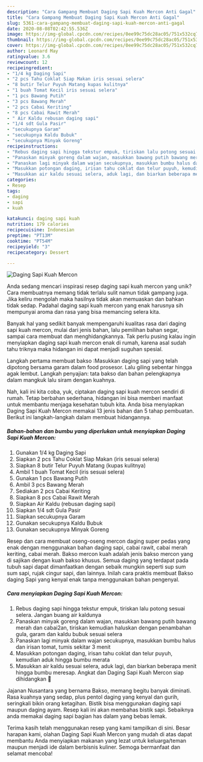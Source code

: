 ```yaml
---
description: "Cara Gampang Membuat Daging Sapi Kuah Mercon Anti Gagal"
title: "Cara Gampang Membuat Daging Sapi Kuah Mercon Anti Gagal"
slug: 5361-cara-gampang-membuat-daging-sapi-kuah-mercon-anti-gagal
date: 2020-08-08T02:42:55.536Z
image: https://img-global.cpcdn.com/recipes/0ee99c75dc28ac05/751x532cq70/daging-sapi-kuah-mercon-foto-resep-utama.jpg
thumbnail: https://img-global.cpcdn.com/recipes/0ee99c75dc28ac05/751x532cq70/daging-sapi-kuah-mercon-foto-resep-utama.jpg
cover: https://img-global.cpcdn.com/recipes/0ee99c75dc28ac05/751x532cq70/daging-sapi-kuah-mercon-foto-resep-utama.jpg
author: Leonard May
ratingvalue: 3.6
reviewcount: 12
recipeingredient:
- "1/4 kg Daging Sapi"
- "2 pcs Tahu Coklat Siap Makan iris sesuai selera"
- "8 butir Telur Puyuh Matang kupas kulitnya"
- "1 buah Tomat Kecil iris sesuai selera"
- "1 pcs Bawang Putih"
- "3 pcs Bawang Merah"
- "2 pcs Cabai Keriting"
- "8 pcs Cabai Rawit Merah"
- " Air Kaldu rebusan daging sapi"
- "1/4 sdt Gula Pasir"
- "secukupnya Garam"
- "secukupnya Kaldu Bubuk"
- "secukupnya Minyak Goreng"
recipeinstructions:
- "Rebus daging sapi hingga tekstur empuk, tiriskan lalu potong sesuai selera. Jangan buang air kaldunya"
- "Panaskan minyak goreng dalam wajan, masukkan bawang putih bawang merah dan cabai2an, tiriskan kemudian haluskan dengan penambahan gula, garam dan kaldu bubuk sesuai selera"
- "Panaskan lagi minyak dalam wajan secukupnya, masukkan bumbu halus dan irisan tomat, tumis sekitar 3 menit"
- "Masukkan potongan daging, irisan tahu coklat dan telur puyuh, kemudian aduk hingga bumbu merata"
- "Masukkan air kaldu sesuai selera, aduk lagi, dan biarkan beberapa menit hingga bumbu meresap. Angkat dan Daging Sapi Kuah Mercon siap dihidangkan 💝"
categories:
- Resep
tags:
- daging
- sapi
- kuah

katakunci: daging sapi kuah 
nutrition: 179 calories
recipecuisine: Indonesian
preptime: "PT13M"
cooktime: "PT54M"
recipeyield: "3"
recipecategory: Dessert

---
```



![Daging Sapi Kuah Mercon](https://img-global.cpcdn.com/recipes/0ee99c75dc28ac05/751x532cq70/daging-sapi-kuah-mercon-foto-resep-utama.jpg)

Anda sedang mencari inspirasi resep daging sapi kuah mercon yang unik? Cara membuatnya memang tidak terlalu sulit namun tidak gampang juga. Jika keliru mengolah maka hasilnya tidak akan memuaskan dan bahkan tidak sedap. Padahal daging sapi kuah mercon yang enak harusnya sih mempunyai aroma dan rasa yang bisa memancing selera kita.

Banyak hal yang sedikit banyak mempengaruhi kualitas rasa dari daging sapi kuah mercon, mulai dari jenis bahan, lalu pemilihan bahan segar, sampai cara membuat dan menghidangkannya. Tak perlu pusing kalau ingin menyiapkan daging sapi kuah mercon enak di rumah, karena asal sudah tahu triknya maka hidangan ini dapat menjadi suguhan spesial.

Langkah pertama membuat bakso :Masukkan daging sapi yang telah dipotong bersama garam dalam food prosesor. Lalu giling sebentar hingga agak lembut. Langkah penyajian: tata bakso dan bahan pelengkapnya dalam mangkuk lalu siram dengan kuahnya.


Nah, kali ini kita coba, yuk, ciptakan daging sapi kuah mercon sendiri di rumah. Tetap berbahan sederhana, hidangan ini bisa memberi manfaat untuk membantu menjaga kesehatan tubuh kita. Anda bisa menyiapkan Daging Sapi Kuah Mercon memakai 13 jenis bahan dan 5 tahap pembuatan. Berikut ini langkah-langkah dalam membuat hidangannya.

<!--inarticleads1-->

##### Bahan-bahan dan bumbu yang diperlukan untuk menyiapkan Daging Sapi Kuah Mercon:

1. Gunakan 1/4 kg Daging Sapi
1. Siapkan 2 pcs Tahu Coklat Siap Makan (iris sesuai selera)
1. Siapkan 8 butir Telur Puyuh Matang (kupas kulitnya)
1. Ambil 1 buah Tomat Kecil (iris sesuai selera)
1. Gunakan 1 pcs Bawang Putih
1. Ambil 3 pcs Bawang Merah
1. Sediakan 2 pcs Cabai Keriting
1. Siapkan 8 pcs Cabai Rawit Merah
1. Siapkan  Air Kaldu (rebusan daging sapi)
1. Siapkan 1/4 sdt Gula Pasir
1. Siapkan secukupnya Garam
1. Gunakan secukupnya Kaldu Bubuk
1. Gunakan secukupnya Minyak Goreng


Resep dan cara membuat oseng-oseng mercon daging super pedas yang enak dengan menggunakan bahan daging sapi, cabai rawit, cabai merah keriting, cabai merah. Bakso mercon kuah adalah jenis bakso mercon yang di sajikan dengan kuah bakso khusus. Semua daging yang terdapat pada tubuh sapi dapat dimanfaatkan dengan sebaik mungkin seperti sup sum sum sapi, rujak cingur sapi, dan lainnya. Inilah cara praktis membuat Bakso daging Sapi yang kenyal enak tanpa menggunakan bahan pengenyal. 

<!--inarticleads2-->

##### Cara menyiapkan Daging Sapi Kuah Mercon:

1. Rebus daging sapi hingga tekstur empuk, tiriskan lalu potong sesuai selera. Jangan buang air kaldunya
1. Panaskan minyak goreng dalam wajan, masukkan bawang putih bawang merah dan cabai2an, tiriskan kemudian haluskan dengan penambahan gula, garam dan kaldu bubuk sesuai selera
1. Panaskan lagi minyak dalam wajan secukupnya, masukkan bumbu halus dan irisan tomat, tumis sekitar 3 menit
1. Masukkan potongan daging, irisan tahu coklat dan telur puyuh, kemudian aduk hingga bumbu merata
1. Masukkan air kaldu sesuai selera, aduk lagi, dan biarkan beberapa menit hingga bumbu meresap. Angkat dan Daging Sapi Kuah Mercon siap dihidangkan 💝


Jajanan Nusantara yang bernama Bakso, memang begitu banyak diminati. Rasa kuahnya yang sedap, plus pentol daging yang kenyal dan gurih, seringkali bikin orang ketagihan. Bistik bisa menggunakan daging sapi maupun daging ayam. Resep kali ini akan membahas bistik sapi. Sebaiknya anda memakai daging sapi bagian has dalam yang bebas lemak. 

Terima kasih telah menggunakan resep yang kami tampilkan di sini. Besar harapan kami, olahan Daging Sapi Kuah Mercon yang mudah di atas dapat membantu Anda menyiapkan makanan yang lezat untuk keluarga/teman maupun menjadi ide dalam berbisnis kuliner. Semoga bermanfaat dan selamat mencoba!

